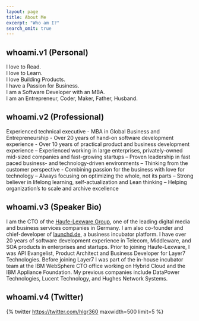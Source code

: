 ```yaml
---
layout: page
title: About Me
excerpt: "Who am I?"
search_omit: true
---
```


## whoami.v1 (Personal)
I love to Read.  
I love to Learn.  
I love Building Products.  
I have a Passion for Business.  
I am a Software Developer with an MBA.  
I am an Entrepreneur, Coder, Maker, Father, Husband. 

## whoami.v2 (Professional)

Experienced technical executive - MBA in Global Business and Entrepreneurship - Over 20 years of hand-on software development experience - Over 10 years of practical product and business development experience – Experienced working in large enterprises, privately-owned mid-sized companies and fast-growing startups – Proven leadership in fast paced business- and technology-driven environments – Thinking from the customer perspective - Combining passion for the business with love for technology – Always focusing on optimizing the whole, not its parts – Strong believer in lifelong learning, self-actualization and Lean thinking – Helping organization’s to scale and archive excellence

## whoami.v3 (Speaker Bio)
I am the CTO of the [Haufe-Lexware Group](http://haufegroup.com), one of the leading digital media and business services companies in Germany. I am also co-founder and chief-developer of [launchd.de](http://launchd.de), a business incubator platform. I have over 20 years of software development experience in Telecom, Middleware, and SOA products in enterprises and startups. Prior to joining Haufe-Lexware, I was API Evangelist, Product Architect and Business Developer for Layer7 Technologies. Before joining Layer7 I was part of the in-house incubator team at the IBM WebSphere CTO office working on Hybrid Cloud and the IBM Appliance Foundation. My previous companies include DataPower Technologies, Lucent Technology, and Hughes Network Systems.

## whoami.v4 (Twitter)
{% twitter https://twitter.com/hlgr360 maxwidth=500 limit=5 %}
